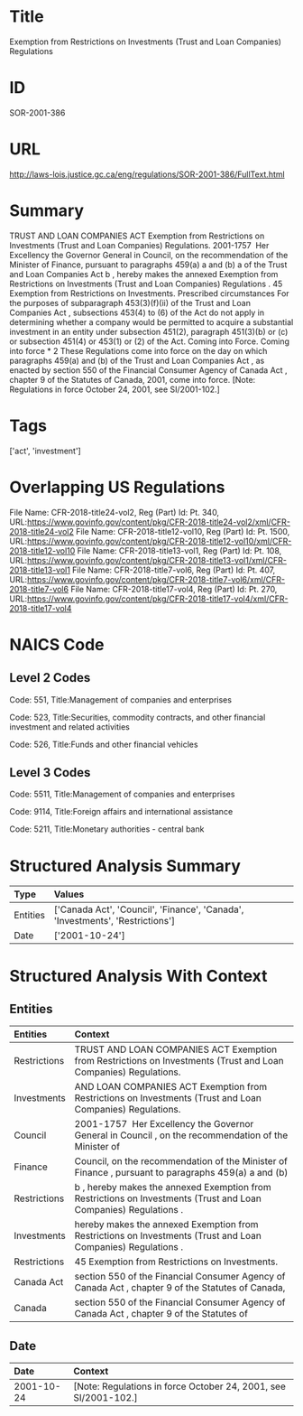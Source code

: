 # Title
Exemption from Restrictions on Investments (Trust and Loan Companies) Regulations


# ID
SOR-2001-386

# URL
http://laws-lois.justice.gc.ca/eng/regulations/SOR-2001-386/FullText.html


# Summary
TRUST AND LOAN COMPANIES ACT Exemption from Restrictions on Investments (Trust and Loan Companies) Regulations.
2001-1757  Her Excellency the Governor General in Council, on the recommendation of the Minister of Finance, pursuant to paragraphs 459(a) a  and (b) a  of the  Trust and Loan Companies Act b , hereby makes the annexed  Exemption from Restrictions on Investments (Trust and Loan Companies) Regulations .
45 Exemption from Restrictions on Investments.
Prescribed circumstances For the purposes of subparagraph 453(3)(f)(ii) of the  Trust and Loan Companies Act , subsections 453(4) to (6) of the Act do not apply in determining whether a company would be permitted to acquire a substantial investment in an entity under subsection 451(2), paragraph 451(3)(b) or (c) or subsection 451(4) or 453(1) or (2) of the Act. Coming into Force.
Coming into force * 2 These Regulations come into force on the day on which paragraphs 459(a) and (b) of the  Trust and Loan Companies Act , as enacted by section 550 of the  Financial Consumer Agency of Canada Act , chapter 9 of the Statutes of Canada, 2001, come into force.
[Note: Regulations in force October 24, 2001,  see  SI/2001-102.] 


# Tags
['act', 'investment']


# Overlapping US Regulations
File Name: CFR-2018-title24-vol2, Reg (Part) Id: Pt. 340, URL:https://www.govinfo.gov/content/pkg/CFR-2018-title24-vol2/xml/CFR-2018-title24-vol2
File Name: CFR-2018-title12-vol10, Reg (Part) Id: Pt. 1500, URL:https://www.govinfo.gov/content/pkg/CFR-2018-title12-vol10/xml/CFR-2018-title12-vol10
File Name: CFR-2018-title13-vol1, Reg (Part) Id: Pt. 108, URL:https://www.govinfo.gov/content/pkg/CFR-2018-title13-vol1/xml/CFR-2018-title13-vol1
File Name: CFR-2018-title7-vol6, Reg (Part) Id: Pt. 407, URL:https://www.govinfo.gov/content/pkg/CFR-2018-title7-vol6/xml/CFR-2018-title7-vol6
File Name: CFR-2018-title17-vol4, Reg (Part) Id: Pt. 270, URL:https://www.govinfo.gov/content/pkg/CFR-2018-title17-vol4/xml/CFR-2018-title17-vol4



# NAICS Code
## Level 2 Codes
Code: 551, Title:Management of companies and enterprises

Code: 523, Title:Securities, commodity contracts, and other financial investment and related activities

Code: 526, Title:Funds and other financial vehicles




## Level 3 Codes
Code: 5511, Title:Management of companies and enterprises

Code: 9114, Title:Foreign affairs and international assistance

Code: 5211, Title:Monetary authorities - central bank







# Structured Analysis Summary
| Type     | Values                                                                        |
|:---------|:------------------------------------------------------------------------------|
| Entities | ['Canada Act', 'Council', 'Finance', 'Canada', 'Investments', 'Restrictions'] |
| Date     | ['2001-10-24']                                                                |


# Structured Analysis With Context
 


## Entities
| Entities     | Context                                                                                                           |
|:-------------|:------------------------------------------------------------------------------------------------------------------|
| Restrictions | TRUST AND LOAN COMPANIES ACT Exemption from  Restrictions  on Investments (Trust and Loan Companies) Regulations. |
| Investments  | AND LOAN COMPANIES ACT Exemption from Restrictions on Investments  (Trust and Loan Companies) Regulations.        |
| Council      | 2001-1757  Her Excellency the Governor General in  Council , on the recommendation of the Minister of             |
| Finance      | Council, on the recommendation of the Minister of Finance , pursuant to paragraphs 459(a) a and (b)               |
| Restrictions | b , hereby makes the annexed Exemption from Restrictions  on Investments (Trust and Loan Companies) Regulations . |
| Investments  | hereby makes the annexed Exemption from Restrictions on Investments  (Trust and Loan Companies) Regulations .     |
| Restrictions | 45 Exemption from  Restrictions  on Investments.                                                                  |
| Canada Act   | section 550 of the Financial Consumer Agency of Canada Act , chapter 9 of the Statutes of Canada,                 |
| Canada       | section 550 of the Financial Consumer Agency of Canada  Act , chapter 9 of the Statutes of                        |


## Date
| Date       | Context                                                           |
|:-----------|:------------------------------------------------------------------|
| 2001-10-24 | [Note: Regulations in force October 24, 2001,  see  SI/2001-102.] |


